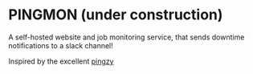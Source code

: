 # PINGMON (under construction)

A self-hosted website and job monitoring service, that sends downtime notifications to a slack channel!

Inspired by the excellent [pingzy](https://github.com/Flolagale/pingzy)
